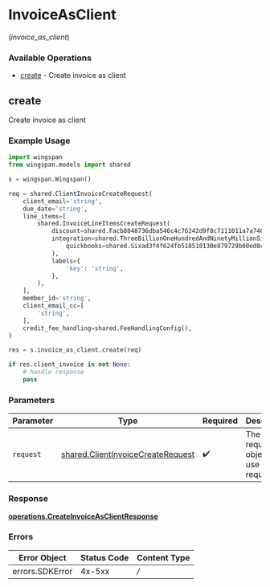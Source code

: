 # InvoiceAsClient
(*invoice_as_client*)

### Available Operations

* [create](#create) - Create invoice as client

## create

Create invoice as client

### Example Usage

```python
import wingspan
from wingspan.models import shared

s = wingspan.Wingspan()

req = shared.ClientInvoiceCreateRequest(
    client_email='string',
    due_date='string',
    line_items=[
        shared.InvoiceLineItemsCreateRequest(
            discount=shared.Facb8048736dba546c4c76242d9f8c7111011a7a7483528f37d80226698a1f2b(),
            integration=shared.ThreeBillionOneHundredAndNinetyMillionSixHundredAndEightyFiveThousandEightHundredAndThirtyTwoa4970525ea5b0803efff0b36a0202062e1fd8a0bc187acbe156461(
                quickbooks=shared.Sixad3f4f624fb518510130e879729b00ed8c237d1cebc5477abf34ac340a6424d(),
            ),
            labels={
                'key': 'string',
            },
        ),
    ],
    member_id='string',
    client_email_cc=[
        'string',
    ],
    credit_fee_handling=shared.FeeHandlingConfig(),
)

res = s.invoice_as_client.create(req)

if res.client_invoice is not None:
    # handle response
    pass
```

### Parameters

| Parameter                                                                              | Type                                                                                   | Required                                                                               | Description                                                                            |
| -------------------------------------------------------------------------------------- | -------------------------------------------------------------------------------------- | -------------------------------------------------------------------------------------- | -------------------------------------------------------------------------------------- |
| `request`                                                                              | [shared.ClientInvoiceCreateRequest](../../models/shared/clientinvoicecreaterequest.md) | :heavy_check_mark:                                                                     | The request object to use for the request.                                             |


### Response

**[operations.CreateInvoiceAsClientResponse](../../models/operations/createinvoiceasclientresponse.md)**
### Errors

| Error Object    | Status Code     | Content Type    |
| --------------- | --------------- | --------------- |
| errors.SDKError | 4x-5xx          | */*             |
